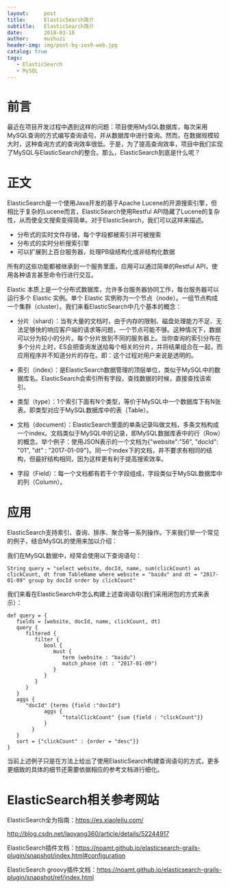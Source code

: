 ```yaml
---
layout:     post
title:      ElasticSearch简介
subtitle:   ElasticSearch简介
date:       2018-03-18
author:     mushuzi
header-img: img/post-bg-ios9-web.jpg
catalog: true
tags:
   - ElasticSearch
   - MySQL
---
```


# 前言
最近在项目开发过程中遇到这样的问题：项目使用MySQL数据库，每次采用MySQL查询的方式编写查询语句，并从数据库中进行查询。然而，在数据规模较大时，这种查询方式的查询效率很低。于是，为了提高查询效率，项目中我们实现了MySQL与ElasticSearch的整合。那么，ElasticSearch到底是什么呢？

# 正文
ElasticSearch是一个使用Java开发的基于Apache  Lucene的开源搜索引擎，但相比于复杂的Lucene而言，ElasticSearch使用Restful API隐藏了Lucene的复杂性，从而使全文搜索变得简单。对于ElasticSearch，我们可以这样来描述。

* 分布式的实时文件存储，每个字段都被索引并可被搜索
* 分布式的实时分析搜索引擎
* 可以扩展到上百台服务器，处理PB级结构化或非结构化数据

所有的这些功能都被继承到一个服务里面，应用可以通过简单的Restful API，使用各种语言甚至命令行进行交互。

Elastic 本质上是一个分布式数据库，允许多台服务器协同工作，每台服务器可以运行多个 Elastic 实例。单个 Elastic 实例称为一个节点（node）。一组节点构成一个集群（cluster）。我们来看ElasticSearch中几个基本的概念：

* 分片（shard）：当有大量的文档时，由于内存的限制、磁盘处理能力不足、无法足够快的响应客户端的请求等问题，一个节点可能不够。这种情况下，数据可以分为较小的分片。每个分片放到不同的服务器上。当你查询的索引分布在多个分片上时，ES会把查询发送给每个相关的分片，并将结果组合在一起，而应用程序并不知道分片的存在。即：这个过程对用户来说是透明的。

* 索引（index）：是ElasticSearch数据管理的顶层单位，类似于MySQL中的数据库名。ElasticSearch会索引所有字段，查找数据的时候，直接查找该索引。

* 类型（type）：1个索引下面有N个类型，等价于MySQL中一个数据库下有N张表。即类型对应于MySQL数据库中的表（Table）。

* 文档（document）：ElasticSearch里面的单条记录叫做文档，多条文档构成一个index。文档类似于MySQL中的记录，即MySQL数据库表中的行（Row）的概念。举个例子：使用JSON表示的一个文档为{"website":"56", "docId": "01", "dt" : "2017-01-09"}。同一个index下的文档，并不要求有相同的结构，但最好结构相同，因为这样更有利于提高搜索效率。

* 字段（Field）：每一个文档都有若干个字段组成，字段类似于MySQL数据库中的列（Column）。

# 应用
ElasticSearch支持索引、查询、排序、聚合等一系列操作。下来我们举一个常见的例子，结合MySQL的使用来加以介绍：

我们在MySQL数据中，经常会使用以下查询语句：

    String query = "select website, docId, name, sum(clickCount) as clickCount, dt from TableName where website = "baidu" and dt = "2017-01-09" group by docId order by clickCount"

我们来看在ElasticSearch中怎么构建上述查询语句(我们采用闭包的方式来表示）：

    def query = {
       fields = [website, docId, name, clickCount, dt]
       query {
          filtered {
             filter {
                bool {
                   must {
                      term (website : "baidu")
                      match_phase (dt : "2017-01-09")
                   }
                }
             }
          }
       }
       aggs {
          "docId" {terms {field :"docId"}
                aggs {
                      "totalClickCount" {sum {field : "clickCount"}}
                }
            }
       }
       sort = {"clickCount" : {order = "desc"}}
    }

当前上述例子只是在方法上给出了使用ElasticSearch构建查询语句的方式，更多更细致的具体的细节还需要依据相应的参考文档进行细化。

# ElasticSearch相关参考网站
ElasticSearch全为指南：https://es.xiaoleilu.com/

http://blog.csdn.net/laoyang360/article/details/52244917

ElasticSearch插件文档：https://noamt.github.io/elasticsearch-grails-plugin/snapshot/index.html#configuration

ElasticSearch groovy插件文档：https://noamt.github.io/elasticsearch-grails-plugin/snapshot/ref/index.html
